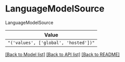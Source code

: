 # LanguageModelSource

LanguageModelSource

| **Value** |
| --------- |
| `"('values', ['global', 'hosted'])"` |


[[Back to Model list]](../../../README.md#models-v1-link) [[Back to API list]](../../README.md#documentation-for-api-endpoints) [[Back to README]](../../README.md)
